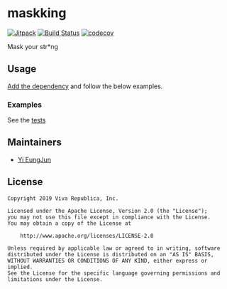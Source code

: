 # maskking

[![Jitpack](https://jitpack.io/v/toss/maskking.svg)](https://jitpack.io/#toss/maskking)
[![Build Status](https://travis-ci.org/toss/maskking.svg?branch=master)](https://travis-ci.org/toss/maskking)
[![codecov](https://codecov.io/gh/toss/maskking/branch/master/graph/badge.svg)](https://codecov.io/gh/toss/maskking)

Mask your str\*ng

## Usage

[Add the dependency](https://jitpack.io/#toss/maskking/v0.1.1) and
follow the below examples.

### Examples

See the [tests](./src/test/kotlin/im/toss/maskking/MaskedStringTest.kt)

## Maintainers

* [Yi EungJun](https://github.com/eungjun-yi)

## License

    Copyright 2019 Viva Republica, Inc.

    Licensed under the Apache License, Version 2.0 (the "License");
    you may not use this file except in compliance with the License.
    You may obtain a copy of the License at

        http://www.apache.org/licenses/LICENSE-2.0

    Unless required by applicable law or agreed to in writing, software
    distributed under the License is distributed on an "AS IS" BASIS,
    WITHOUT WARRANTIES OR CONDITIONS OF ANY KIND, either express or implied.
    See the License for the specific language governing permissions and
    limitations under the License.

